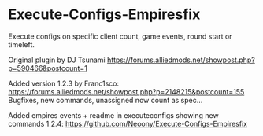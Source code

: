 # Execute-Configs-Empiresfix
Execute configs on specific client count, game events, round start or timeleft.

Original plugin by DJ Tsunami https://forums.alliedmods.net/showpost.php?p=590466&postcount=1

Added version 1.2.3 by Franc1sco: https://forums.alliedmods.net/showpost.php?p=2148215&postcount=155
Bugfixes, new commands, unassigned now count as spec...

Added empires events + readme in executeconfigs showing new commands 1.2.4:
https://github.com/Neoony/Execute-Configs-Empiresfix

